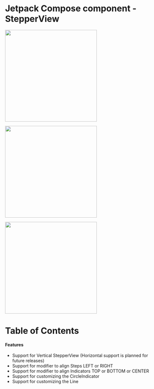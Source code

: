 # Jetpack Compose component - StepperView


[<img src="https://user-images.githubusercontent.com/4975407/147208210-258945ed-3483-4484-b4ef-ea65c2bc0a20.png " width="300"/>](https://user-images.githubusercontent.com/4975407/147208210-258945ed-3483-4484-b4ef-ea65c2bc0a20.png)

[<img src="https://user-images.githubusercontent.com/4975407/147208223-97719799-1ef7-494f-9949-37789e7d30da.png" width="300"/>](https://user-images.githubusercontent.com/4975407/147208223-97719799-1ef7-494f-9949-37789e7d30da.png)

[<img src="https://user-images.githubusercontent.com/4975407/147208229-2cd30273-c1b6-4a1d-878e-c8a8c36f7017.png" width="300"/>](https://user-images.githubusercontent.com/4975407/147208229-2cd30273-c1b6-4a1d-878e-c8a8c36f7017.png)

# Table of Contents
#### Features

  - Support for Vertical StepperView (Horizontal support is planned for future releases)
  - Support for modifier to align Steps LEFT or RIGHT
  - Support for modifier to align Indicators TOP or BOTTOM or CENTER
  - Support for customizing the CircleIndicator
  - Support for customizing the Line
  

